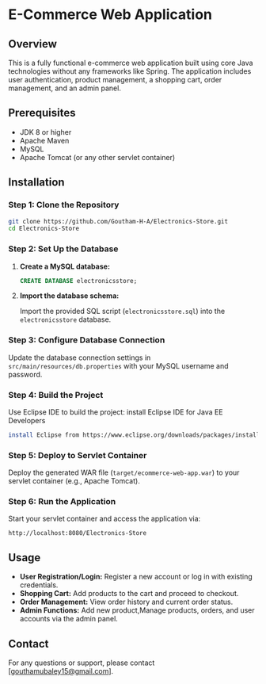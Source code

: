 # E-Commerce Web Application

## Overview

This is a fully functional e-commerce web application built using core Java technologies without any frameworks like Spring. The application includes user authentication, product management, a shopping cart, order management, and an admin panel.

## Prerequisites

- JDK 8 or higher
- Apache Maven
- MySQL
- Apache Tomcat (or any other servlet container)

## Installation

### Step 1: Clone the Repository

```bash
git clone https://github.com/Goutham-H-A/Electronics-Store.git
cd Electronics-Store
```

### Step 2: Set Up the Database

1. **Create a MySQL database:**

   ```sql
   CREATE DATABASE electronicsstore;
   ```

2. **Import the database schema:**

   Import the provided SQL script (`electronicsstore.sql`) into the `electronicsstore` database.

### Step 3: Configure Database Connection

Update the database connection settings in `src/main/resources/db.properties` with your MySQL username and password.

### Step 4: Build the Project

Use Eclipse IDE to build the project:
install Eclipse IDE for Java EE Developers
```bash
install Eclipse from https://www.eclipse.org/downloads/packages/installer
```

### Step 5: Deploy to Servlet Container

Deploy the generated WAR file (`target/ecommerce-web-app.war`) to your servlet container (e.g., Apache Tomcat).

### Step 6: Run the Application

Start your servlet container and access the application via:

```
http://localhost:8080/Electronics-Store
```

## Usage

- **User Registration/Login:** Register a new account or log in with existing credentials.
- **Shopping Cart:** Add products to the cart and proceed to checkout.
- **Order Management:** View order history and current order status.
- **Admin Functions:** Add new product,Manage products, orders, and user accounts via the admin panel.


## Contact

For any questions or support, please contact [gouthamubaley15@gmail.com].
